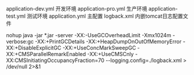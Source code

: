application-dev.yml    	开发环境
application-pro.yml    	生产环境
application-test.yml	测试环境
application.yml			主配置
logback.xml				内嵌tomcat日志配置文件

nohup java -jar *.jar -server -XX:-UseGCOverheadLimit -Xmx1024m -verbose:gc -XX:+PrintGCDetails -XX:+HeapDumpOnOutOfMemoryError -XX:+DisableExplicitGC -XX:+UseConcMarkSweepGC -XX:+CMSParallelRemarkEnabled -XX:+UseCMSCnly -XX:CMSInitiatingOccupancyFraction=70  --logging.config=./logback.xml > /dev/null 2>&1